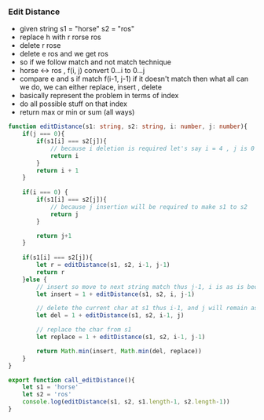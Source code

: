 ### Edit Distance 
- given string s1 = "horse" s2 = "ros"
- replace h with r rorse ros
- delete r rose
- delete e ros and we get ros
- so if we follow match and not match technique
- horse <-> ros , f(i, j) convert 0...i to 0...j
- compare e and s if match f(i-1, j-1) if it doesn't match then what all can we do, we can either replace, insert , delete
- basically represent the problem in terms of index
- do all possible stuff on that index
- return max or min or sum (all ways)

```ts
function editDistance(s1: string, s2: string, i: number, j: number){
    if(j === 0){
        if(s1[i] === s2[j]){
            // because i deletion is required let's say i = 4 , j is 0 , then 0th and 5th (i.e., 4 index) char are same then to make s1 to s2 0,1,2,3, needs to be deleted , if i is 0,then both are equal , return i i.e., 0 no need operations 
            return i
        }
        return i + 1
    }
    
    if(i === 0) {
        if(s1[i] === s2[j]){
            // because j insertion will be required to make s1 to s2
            return j
        }

        return j+1
    }
    
    if(s1[i] === s2[j]){
        let r = editDistance(s1, s2, i-1, j-1)
        return r
    }else {
        // insert so move to next string match thus j-1, i is as is because we inserted hence i will remain as it is
        let insert = 1 + editDistance(s1, s2, i, j-1)

        // delete the current char at s1 thus i-1, and j will remain as is 
        let del = 1 + editDistance(s1, s2, i-1, j)

        // replace the char from s1
        let replace = 1 + editDistance(s1, s2, i-1, j-1)

        return Math.min(insert, Math.min(del, replace))
    }
}

export function call_editDistance(){
    let s1 = 'horse'
    let s2 = 'ros'
    console.log(editDistance(s1, s2, s1.length-1, s2.length-1))
}
```
